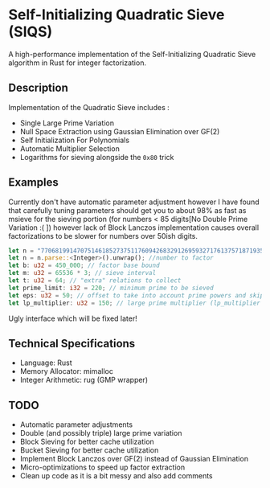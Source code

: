 
# Self-Initializing Quadratic Sieve (SIQS)

A high-performance implementation of the Self-Initializing Quadratic Sieve algorithm in Rust for integer factorization. 

## Description

Implementation of the Quadratic Sieve includes :
- Single Large Prime Variation
- Null Space Extraction using Gaussian Elimination over GF(2)
- Self Initialization For Polynomials
- Automatic Multiplier Selection
- Logarithms for sieving alongside the `0x80` trick

## Examples
Currently don't have automatic parameter adjustment however I have found that carefully tuning parameters should get you to about 98% as fast as msieve for the sieving portion (for numbers < 85 digits[No Double Prime Variation :( ]) however lack of Block Lanczos implementation causes overall factorizations to be slower for numbers over 50ish digits.

```rust
let n = "7706819914707514618527375117609426832912695932717613757187193542710534314360539";
let n = n.parse::<Integer>().unwrap(); //number to factor
let b: u32 = 450_000; // factor base bound
let m: u32 = 65536 * 3; // sieve interval
let t: u32 = 64; // "extra" relations to collect
let prime_limit: i32 = 220; // minimum prime to be sieved
let eps: u32 = 50; // offset to take into account prime powers and skipped primes
let lp_multiplier: u32 = 150; // large prime multiplier (lp_multiplier * b)
```
Ugly interface which will be fixed later!

## Technical Specifications

- Language: Rust
- Memory Allocator: mimalloc
- Integer Arithmetic: rug (GMP wrapper)

## TODO

- Automatic parameter adjustments
- Double (and possibly triple) large prime variation
- Block Sieving for better cache utilization
- Bucket Sieving for better cache utilization
- Implement Block Lanczos over GF(2) instead of Gaussian Elimination
- Micro-optimizations to speed up factor extraction
- Clean up code as it is a bit messy and also add comments